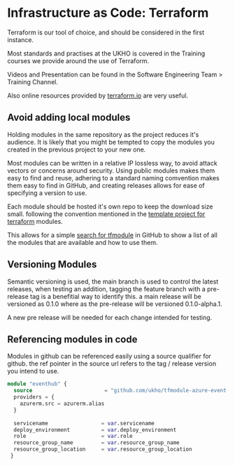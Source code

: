 # Infrastructure as Code: Terraform

Terraform is our tool of choice, and should be considered in the first instance.

Most standards and practises at the UKHO is covered in the Training courses we provide around the use of Terraform.

Videos and Presentation can be found in the Software Engineering Team > Training Channel.

Also online resources provided by [terraform.io](https://www.terraform.io/) are very useful.

## Avoid adding local modules

Holding modules in the same repository as the project reduces it's audience. It is likely that you might be tempted to copy the modules you created in the previous project to your new one.

Most modules can be written in a relative IP lossless way, to avoid attack vectors or concerns around security. Using public modules makes them easy to find and reuse, adhering to a standard naming comvention makes them  easy to find in GitHub, and creating releases allows for ease of specifying a version to use.

Each module should be hosted it's own repo to keep the download size small. following the convention mentioned in the [template project for terraform](https://github.com/UKHO/terraform-module-template) modules.

This allows for a simple [search for tfmodule](https://github.com/UKHO?q=tfmodule&type=all&language=&sort=) in GitHub to show a list of all the modules that are available and how to use them.

## Versioning Modules

Semantic versioning is used, the main branch is used to control the latest releases, when testing an addition, tagging the feature branch with a pre-release tag is a benefitial way to identify this. a main release will be versioned as 0.1.0 where as the pre-release will be versioned 0.1.0-alpha.1.

A new pre release will be needed for each change intended for testing.

## Referencing modules in code

Modules in github can be referenced easily using a source qualifier for github. the ref pointer in the source url refers to the tag / release version you intend to use.

```terraform
module "eventhub" {
  source                       = "github.com/ukho/tfmodule-azure-event-hub?ref=0.4.0"
  providers = {
    azurerm.src = azurerm.alias
  }
  
  servicename                 = var.servicename
  deploy_environment          = var.deploy_environment
  role                        = var.role
  resource_group_name         = var.resource_group_name
  resource_group_location     = var.resource_group_location
 }
 ```
